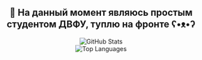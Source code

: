 <div align="center">
  <h2>👋 На данный момент являюсь простым студентом ДВФУ, туплю на фронте ʕ•ᴥ•ʔ</h2>
  <div align="center">
    <img src="https://github-readme-stats.vercel.app/api?username=SawMassacre&show_icons=true&theme=tokyonight&hide_rank=true&hide_title=true&include_all_commits=true&count_private=true&hide_border=true&line_height=24&hide=stars" alt="GitHub Stats" />
  </div>
  <div align="center">
    <img src="https://github-readme-stats.vercel.app/api/top-langs/?username=SawMassacre&layout=compact&theme=tokyonight&hide_border=true" alt="Top Languages" />
  </div>
</div>
